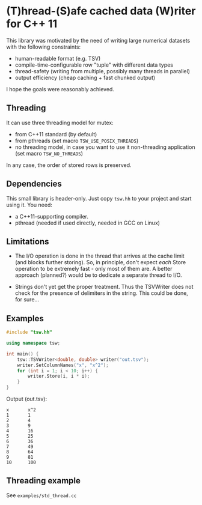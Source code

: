 # (T)hread-(S)afe cached data (W)riter for C++ 11

This library was motivated by the need of writing large numerical datasets 
with the following constraints:

* human-readable format (e.g. TSV)
* compile-time-configurable row "tuple" with different data types
* thread-safety (writing from multiple, possibly many threads in parallel)
* output efficiency (cheap caching + fast chunked output)

I hope the goals were reasonably achieved.

## Threading

It can use three threading model for mutex:

* from C++11 standard (by default)
* from pthreads (set macro `TSW_USE_POSIX_THREADS`)
* no threading model, in case you want to use it non-threading application (set macro `TSW_NO_THREADS`)

In any case, the order of stored rows is preserved.

## Dependencies

This small library is header-only. Just copy `tsw.hh` to your project and start
using it. You need:

* a C++11-supporting compiler.
* pthread (needed if used directly, needed in GCC on Linux)

## Limitations

* The I/O operation is done in the thread that arrives at the cache limit (and blocks further
storing). So, in principle, don't expect *each* Store operation to be extremely fast - only most
of them are. A better approach (planned?) would be to dedicate a separate thread to I/O.

* Strings don't yet get the proper treatment. Thus the TSVWriter does not check for
the presence of delimiters in the string. This could be done, for sure...

## Examples

```c++
#include "tsw.hh"

using namespace tsw;

int main() {
    tsw::TSVWriter<double, double> writer("out.tsv");
    writer.SetColumnNames("x", "x^2");
    for (int i = 1; i < 10; i++) {
        writer.Store(i, i * i);
    }
}
```

Output (out.tsv):

```
x       x^2
1       1
2       4
3       9
4       16
5       25
6       36
7       49
8       64
9       81
10      100  
```

## Threading example

See `examples/std_thread.cc`
